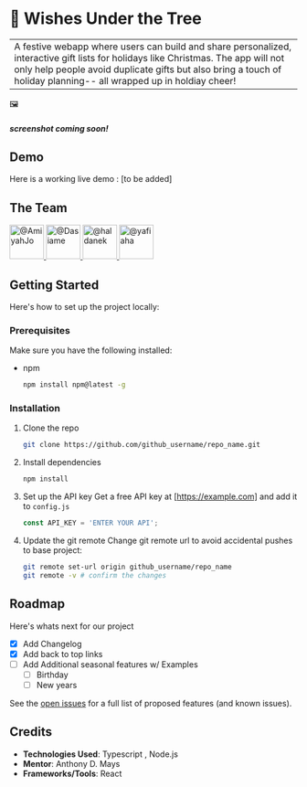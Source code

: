 # 🎄 Wishes Under the Tree   

<table>
<tr>
<td>
 A festive webapp where users can build and share personalized, interactive gift lists for holidays like Christmas. The app will not only help people avoid duplicate gifts but also bring a touch of holiday planning-- all wrapped up in holdiay cheer!
</td>
</tr>
</table>

🖼️ 
##### screenshot coming soon!

## Demo
Here is a working live demo :  [to be added]

## The Team
<a href="https://github.com/AmiyahJo" target="_blank">
<img src="https://avatars.githubusercontent.com/u/86239804?s=64&amp;v=4" alt="@AmiyahJo" size="60" height="60" width="60">
</a>

 <a href="https://github.com/Dasiame" target="_blank">
<img src="https://avatars.githubusercontent.com/u/182562768?s=64&amp;v=4" alt="@Dasiame" size="60" height="60" width="60">
</a>

<a href="https://github.com/haldanek" target="_blank">
<img src="https://avatars.githubusercontent.com/u/182563357?s=64&amp;v=4" alt="@haldanek" size="60" height="60" width="60">
</a>

<a href="https://github.com/yafiaha" target="_blank">
<img src="https://avatars.githubusercontent.com/u/72883973?s=64&amp;v=4" alt="@yafiaha" size="60" height="60" width="60">
</a>

<!-- GETTING STARTED -->
## Getting Started

Here's how to set up the project locally:

### Prerequisites

Make sure you have the following installed:
* npm
  ```sh
  npm install npm@latest -g
  ```

### Installation
1. Clone the repo
   ```sh
   git clone https://github.com/github_username/repo_name.git
   ```
2. Install dependencies
   ```sh
   npm install
   ```
4. Set up the API key
   Get a free API key at [https://example.com] and add it to `config.js`
   ```js
   const API_KEY = 'ENTER YOUR API';
   ```
6. Update the git remote
    Change git remote url to avoid accidental pushes to base project:
   ```sh
   git remote set-url origin github_username/repo_name
   git remote -v # confirm the changes
   ```
<!-- ROADMAP -->
## Roadmap
Here's whats next for our project
- [x] Add Changelog
- [x] Add back to top links
- [ ] Add Additional seasonal features w/ Examples
    - [ ] Birthday
    - [ ] New years

See the [open issues](https://github.com/code-differently/24q4-team3/issues) for a full list of proposed features (and known issues).

## Credits 
* __Technologies Used__: Typescript , Node.js
* __Mentor__: Anthony D. Mays 
* __Frameworks/Tools__: React 





